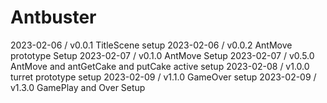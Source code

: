 # Antbuster
2023-02-06 / v0.0.1 TitleScene setup
2023-02-06 / v0.0.2 AntMove prototype Setup
2023-02-07 / v0.1.0 AntMove Setup
2023-02-07 / v0.5.0 AntMove and antGetCake and putCake active setup
2023-02-08 / v1.0.0 turret prototype setup
2023-02-09 / v1.1.0 GameOver setup
2023-02-09 / v1.3.0 GamePlay and Over Setup